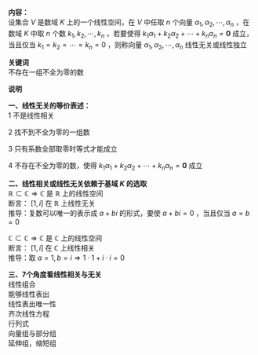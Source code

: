 **内容：**  
设集合 $V$ 是数域 $K$ 上的一个线性空间，在 $V$ 中任取 $n$ 个向量 $\alpha_1,\alpha_2,\cdots,\alpha_n$ ，在数域 $K$ 中取 $n$ 个数 $k_1,k_2,\cdots,k_n$ ，若要使得 $k_1\alpha_1+k_2\alpha_2+\cdots+k_n\alpha_n=\mathbf{0}$ 成立，当且仅当 $k_1=k_2=\cdots=k_n=0$ ，则称向量 $\alpha_1,\alpha_2,\cdots,\alpha_n$ 线性无关或线性独立  
  
**关键词**  
不存在一组不全为零的数  
  
**说明**  
  
**一、线性无关的等价表述：**  
1 不是线性相关  
  
2 找不到不全为零的一组数  
  
3 只有系数全部取零时等式才能成立  
  
4 不存在不全为零的数，使得 $k_1\alpha_1+k_2\alpha_2+\cdots+k_n\alpha_n=\mathbf{0}$ 成立  
  
**二、线性相关或线性无关依赖于基域 $K$ 的选取**  
 $\mathbb{R}\subset\mathbb{C}  
\Rightarrow\mathbb{C}$ 是 $\mathbb{R}$ 上的线性空间  
断言： $[1,i]$ 在 $\mathbb{R}$ 上线性无关  
推导：复数可以唯一的表示成 $a+bi$ 的形式，要使 $a+bi=0$ ，当且仅当 $a=b=0$  
  
 $\mathbb{C}\subset\mathbb{C}  
\Rightarrow\mathbb{C}$ 是 $\mathbb{C}$ 上的线性空间  
断言： $[1,i]$ 在 $\mathbb{C}$ 上线性相关  
推导：取 $a=1,b=i\Rightarrow1\cdot1+i\cdot i=0$  
  
**三、7个角度看线性相关与无关**  
线性组合  
能够线性表出  
线性表出唯一性  
齐次线性方程  
行列式  
向量组与部分组  
延伸组，缩短组  
  
  
  
